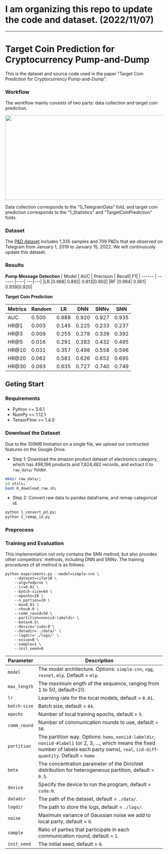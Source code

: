 
# I am organizing this repo to update the code and dataset. (2022/11/07)

----------------------
# Target Coin Prediction for Cryptocurrency Pump-and-Dump


This is the dataset and source code used in the paper "Target Coin Prediction for Cryptocurrency Pump-and-Dump".

<!-- <div align=center><img width="360" height="250" src="https://github.com/Bayi-Hu/Pump-and-Dump-Detection-on-Cryptocurrency/blob/master/materials/showcase.png"/></div> -->


### Workflow

The workflow mainly consists of two parts: data collection and target coin prediction. 

<div align=center><img width="680" height="270" src="https://github.com/Bayi-Hu/Pump-and-Dump-Detection-on-Cryptocurrency/blob/master/materials/workflow.png"/></div>

Data collection corresponds to the "0_TelegramData" fold, and target coin prediction corresponds to the "1_Statistics" and "TargetCoinPrediction" folds.

### Dataset

The [P&D dataset](https://github.com/Bayi-Hu/Pump-and-Dump-Detection-on-Cryptocurrency/blob/master/0_TelegramData/Labeled/pump_attack_new.txt) includes 1,335 samples and 709 P&Ds that we observed on Telegram from January 1, 2019 to January 15, 2022. We will continuously update this dataset.

### Results

**Pump Message Detection**
| Model | AUC | Precision | Recall| F1|
| ------  | ------ |----| ---|---|
|LR  |0.988| 0.892| 0.913|0.902|
|RF |0.994| 0.901| 0.939|0.920|


**Target Coin Prediction**

| Metrics | Random | LR | DNN| SNNv|SNN|
| ------  | ------ |----| ---|---|---|
|AUC  |0.500| 0.888| 0.920|0.927|0.935|
|HR@1 |0.003| 0.145| 0.225|0.233|0.237|
|HR@3 |0.009| 0.255| 0.278|0.339|0.392|
|HR@5 |0.016| 0.291| 0.383|0.432|0.495|
|HR@10|0.031| 0.357| 0.498|0.558|0.596|
|HR@20|0.062| 0.581| 0.626|0.652|0.695|
|HR@30|0.093| 0.635| 0.727|0.740|0.749|


<!-- ### Model

<div align=center><img width="400" height="300" src="https://github.com/Bayi-Hu/Pump-and-Dump-Detection-on-Cryptocurrency/blob/master/materials/SNN.png"/></div> -->


## Geting Start

### Requirements

* Python >= 3.6.1
* NumPy >= 1.12.1
* TensorFlow >= 1.4.0

### Download the Dataset

Due to the 100MB limitation on a single file, we upload our contructed features on the Google Drive.

* Step 1: Download the amazon product dataset of electronics category, which has 498,196 products and 7,824,482 records, and extract it to `raw_data/` folder.
```sh
mkdir raw_data/;
cd utils;
bash 0_download_raw.sh;
```
* Step 2: Convert raw data to pandas dataframe, and remap categorical id.
```sh
python 1_convert_pd.py;
python 2_remap_id.py
```

### Preprocess


### Training and Evaluation

This implementation not only contains the SNN method, but also provides other competitors' methods, including DNN and SNNv. The training procedures of all method is as follows:


```
python experiments.py --model=simple-cnn \
    --dataset=cifar10 \
    --alg=fedprox \
    --lr=0.01 \
    --batch-size=64 \
    --epochs=10 \
    --n_parties=10 \
    --mu=0.01 \
    --rho=0.9 \
    --comm_round=50 \
    --partition=noniid-labeldir \
    --beta=0.5\
    --device='cuda:0'\
    --datadir='./data/' \
    --logdir='./logs/' \
    --noise=0 \
    --sample=1 \
    --init_seed=0
```

| Parameter                      | Description                                 |
| ----------------------------- | ---------------------------------------- |
| `model` | The model architecture. Options: `simple-cnn`, `vgg`, `resnet`, `mlp`. Default = `mlp`. |
| `max_length` | The maximum ength of the sequence, ranging from 1 to 50, default=20. |
| `lr` | Learning rate for the local models, default = `0.01`. |
| `batch-size` | Batch size, default = `64`. |
| `epochs` | Number of local training epochs, default = `5`. |
| `comm_round`    | Number of communication rounds to use, default = `50`. |
| `partition`    | The partition way. Options: `homo`, `noniid-labeldir`, `noniid-#label1` (or 2, 3, ..., which means the fixed number of labels each party owns), `real`, `iid-diff-quantity`. Default = `homo` |
| `beta` | The concentration parameter of the Dirichlet distribution for heterogeneous partition, default = `0.5`. |
| `device` | Specify the device to run the program, default = `cuda:0`. |
| `datadir` | The path of the dataset, default = `./data/`. |
| `logdir` | The path to store the logs, default = `./logs/`. |
| `noise` | Maximum variance of Gaussian noise we add to local party, default = `0`. |
| `sample` | Ratio of parties that participate in each communication round, default = `1`. |
| `init_seed` | The initial seed, default = `0`. |


